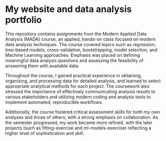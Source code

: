# My website and data analysis portfolio 
This repository contains assignments from the Modern Applied Data Analysis (MADA) course, an applied, hands-on class focused on modern data analysis techniques. The course covered topics such as regression, tree-based models, cross-validation, bootstrapping, model selection, and Machine Learning approaches. Emphasis was placed on defining meaningful data analysis questions and assessing the feasibility of answering them with available data.

Throughout the course, I gained practical experience in obtaining, organizing, and processing data for detailed analysis, and learned to select appropriate analytical methods for each project. The coursework also stressed the importance of effectively communicating analysis results to various stakeholders and utilizing modern coding and analysis tools to implement automated, reproducible workflows.

Additionally, the course fostered critical assessment skills for both my own analyses and those of others, with a strong emphasis on collaboration. As the semester progressed, my work became more refined, with the later projects (such as fitting-exercise and ml-models-exercise) reflecting a higher level of sophistication and skill.
